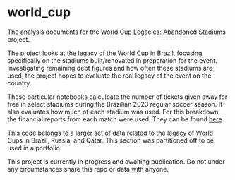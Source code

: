 # world_cup
The analysis documents for the [World Cup Legacies: Abandoned Stadiums](https://world-cup-legacies.vercel.app/Brazil) project.

The project looks at the legacy of the World Cup in Brazil, focusing specifically on the stadiums built/renovated in preparation for the event. Investigating remaining debt figures and how often these stadiums are used, the project hopes to evaluate the real legacy of the event on the country.

These particular notebooks calculcate the number of tickets given away for free in select stadiums during the Brazilian 2023 regular soccer season. It also evaluates how much of each stadium was used. For this breakdown, the financial reports from each match were used. They can be found [here](https://www.cbf.com.br/futebol-brasileiro/competicoes/campeonato-brasileiro-serie-a/2023)

This code belongs to a larger set of data related to the legacy of World Cups in Brazil, Russia, and Qatar. This section was partitioned off to be used in a portfolio.

This project is currently in progress and awaiting publication. Do not under any circumstances share this repo or data with anyone.


